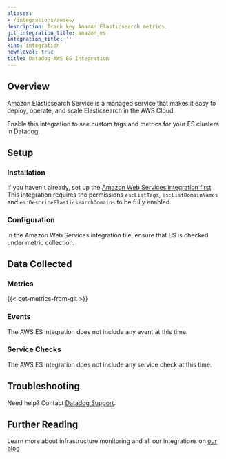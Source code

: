 ```yaml
---
aliases:
- /integrations/awses/
description: Track key Amazon Elasticsearch metrics.
git_integration_title: amazon_es
integration_title: ''
kind: integration
newhlevel: true
title: Datadog-AWS ES Integration
---
```


## Overview

Amazon Elasticsearch Service is a managed service that makes it easy to deploy, operate, and scale Elasticsearch in the AWS Cloud.

Enable this integration to see custom tags and metrics for your ES clusters in Datadog.

## Setup
### Installation

If you haven't already, set up the [Amazon Web Services integration first](/integrations/aws). This integration requires the permissions `es:ListTags`, `es:ListDomainNames`  and `es:DescribeElasticsearchDomains` to be fully enabled.

### Configuration

In the Amazon Web Services integration tile, ensure that ES is checked under metric collection.

## Data Collected
### Metrics
{{< get-metrics-from-git >}}

### Events
The AWS ES integration does not include any event at this time.

### Service Checks
The AWS ES integration does not include any service check at this time.

## Troubleshooting
Need help? Contact [Datadog Support](http://docs.datadoghq.com/help/).

## Further Reading
Learn more about infrastructure monitoring and all our integrations on [our blog](https://www.datadoghq.com/blog/)